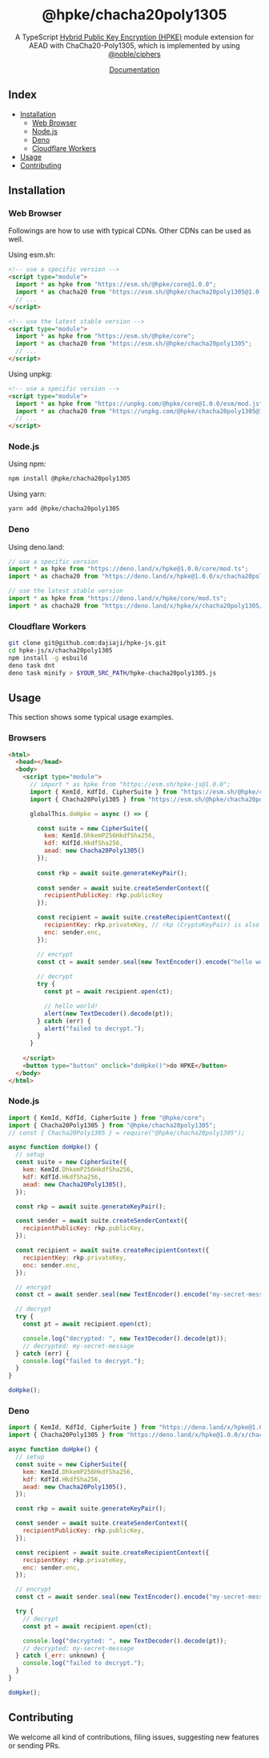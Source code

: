 <h1 align="center">@hpke/chacha20poly1305</h1>

<div align="center">
A TypeScript <a href="https://datatracker.ietf.org/doc/html/rfc9180">Hybrid Public Key Encryption (HPKE)</a> module extension for AEAD with ChaCha20-Poly1305, which is implemented by using <a href="https://github.com/paulmillr/noble-ciphers">@noble/ciphers</a></div>
<p></p>

<div align="center">

[Documentation](https://doc.deno.land/https://deno.land/x/hpke/x/chacha20poly1305/mod.ts)

</div>

## Index

- [Installation](#installation)
  - [Web Browser](#web-browser)
  - [Node.js](#nodejs)
  - [Deno](#deno)
  - [Cloudflare Workers](#cloudflare-workers)
- [Usage](#usage)
- [Contributing](#contributing)

## Installation

### Web Browser

Followings are how to use with typical CDNs. Other CDNs can be used as well.

Using esm.sh:

```html
<!-- use a specific version -->
<script type="module">
  import * as hpke from "https://esm.sh/@hpke/core@1.0.0";
  import * as chacha20 from "https://esm.sh/@hpke/chacha20poly1305@1.0.0";
  // ...
</script>

<!-- use the latest stable version -->
<script type="module">
  import * as hpke from "https://esm.sh/@hpke/core";
  import * as chacha20 from "https://esm.sh/@hpke/chacha20poly1305";
  // ...
</script>
```

Using unpkg:

```html
<!-- use a specific version -->
<script type="module">
  import * as hpke from "https://unpkg.com/@hpke/core@1.0.0/esm/mod.js";
  import * as chacha20 from "https://unpkg.com/@hpke/chacha20poly1305@1.0.0/esm/mod.js";
  // ...
</script>
```

### Node.js

Using npm:

```sh
npm install @hpke/chacha20poly1305
```

Using yarn:

```sh
yarn add @hpke/chacha20poly1305
```

### Deno

Using deno.land:

```js
// use a specific version
import * as hpke from "https://deno.land/x/hpke@1.0.0/core/mod.ts";
import * as chacha20 from "https://deno.land/x/hpke@1.0.0/x/chacha20poly1305/mod.ts";

// use the latest stable version
import * as hpke from "https://deno.land/x/hpke/core/mod.ts";
import * as chacha20 from "https://deno.land/x/hpke/x/chacha20poly1305/mod.ts";
```

### Cloudflare Workers

```sh
git clone git@github.com:dajiaji/hpke-js.git
cd hpke-js/x/chacha20poly1305
npm install -g esbuild
deno task dnt
deno task minify > $YOUR_SRC_PATH/hpke-chacha20poly1305.js
```

## Usage

This section shows some typical usage examples.

### Browsers

```html
<html>
  <head></head>
  <body>
    <script type="module">
      // import * as hpke from "https://esm.sh/hpke-js@1.0.0";
      import { KemId, KdfId, CipherSuite } from "https://esm.sh/@hpke/core@1.0.0";
      import { Chacha20Poly1305 } from "https://esm.sh/@hpke/chacha20poly1305@1.0.0";

      globalThis.doHpke = async () => {

        const suite = new CipherSuite({
          kem: KemId.DhkemP256HkdfSha256,
          kdf: KdfId.HkdfSha256,
          aead: new Chacha20Poly1305()
        });
 
        const rkp = await suite.generateKeyPair();
      
        const sender = await suite.createSenderContext({
          recipientPublicKey: rkp.publicKey
        });

        const recipient = await suite.createRecipientContext({
          recipientKey: rkp.privateKey, // rkp (CryptoKeyPair) is also acceptable.
          enc: sender.enc,
        });

        // encrypt
        const ct = await sender.seal(new TextEncoder().encode("hello world!"));
      
        // decrypt
        try {
          const pt = await recipient.open(ct);

          // hello world!
          alert(new TextDecoder().decode(pt));
        } catch (err) {
          alert("failed to decrypt.");
        }
      }
      
    </script>
    <button type="button" onclick="doHpke()">do HPKE</button>
  </body>
</html>
```

### Node.js

```js
import { KemId, KdfId, CipherSuite } from "@hpke/core";
import { Chacha20Poly1305 } from "@hpke/chacha20poly1305";
// const { Chacha20Poly1305 } = require("@hpke/chacha20poly1305");

async function doHpke() {
  // setup
  const suite = new CipherSuite({
    kem: KemId.DhkemP256HkdfSha256,
    kdf: KdfId.HkdfSha256,
    aead: new Chacha20Poly1305(),
  });

  const rkp = await suite.generateKeyPair();

  const sender = await suite.createSenderContext({
    recipientPublicKey: rkp.publicKey,
  });

  const recipient = await suite.createRecipientContext({
    recipientKey: rkp.privateKey,
    enc: sender.enc,
  });

  // encrypt
  const ct = await sender.seal(new TextEncoder().encode("my-secret-message"));

  // decrypt
  try {
    const pt = await recipient.open(ct);

    console.log("decrypted: ", new TextDecoder().decode(pt));
    // decrypted: my-secret-message
  } catch (err) {
    console.log("failed to decrypt.");
  }
}

doHpke();
```

### Deno

```js
import { KemId, KdfId, CipherSuite } from "https://deno.land/x/hpke@1.0.0/core/mod.ts";
import { Chacha20Poly1305 } from "https://deno.land/x/hpke@1.0.0/x/chacha20poly1305/mod.ts";

async function doHpke() {
  // setup
  const suite = new CipherSuite({
    kem: KemId.DhkemP256HkdfSha256,
    kdf: KdfId.HkdfSha256,
    aead: new Chacha20Poly1305(),
  });

  const rkp = await suite.generateKeyPair();

  const sender = await suite.createSenderContext({
    recipientPublicKey: rkp.publicKey,
  });

  const recipient = await suite.createRecipientContext({
    recipientKey: rkp.privateKey,
    enc: sender.enc,
  });

  // encrypt
  const ct = await sender.seal(new TextEncoder().encode("my-secret-message"));

  try {
    // decrypt
    const pt = await recipient.open(ct);

    console.log("decrypted: ", new TextDecoder().decode(pt));
    // decrypted: my-secret-message
  } catch (_err: unknown) {
    console.log("failed to decrypt.");
  }
}

doHpke();
```

## Contributing

We welcome all kind of contributions, filing issues, suggesting new features or
sending PRs.
